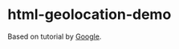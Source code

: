 # html-geolocation-demo

Based on tutorial by [Google](https://developers.google.com/maps/documentation/javascript/geolocation).
